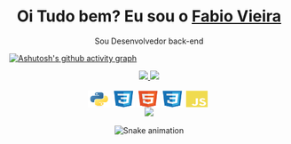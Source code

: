<div>
  
  <h1 align="center">
    Oi Tudo bem? Eu sou o
    <a href="https://www.linkedin.com/in/edududuribeiro/">Fabio Vieira</a>
  </h1>
  
  <p align="center">
    Sou Desenvolvedor back-end

[![Ashutosh's github activity graph](https://github-readme-activity-graph.cyclic.app/graph?username=Fabiovieira02&bg_color=4b5077&color=ffffff&line=13f1c5&point=403d3d&area=true&hide_border=true)](https://github.com/ashutosh00710/github-readme-activity-graph)

</div>

<div align="center">
  <a href="[https://github.com/Fabiovieira02]">
    <img height="170em" src="https://github-readme-stats.vercel.app/api?username=Fabiovieira02&count_private=true&include_all_commits=true&show_icons=true&theme=dracula&hide_border=false&show_owner=true"/>
      <img height="170em" src="https://github-readme-stats.vercel.app/api/top-langs/?username=duribeiro&theme=dracula&hide_border=false&&layout=compact"/>
    
  </a>
</div>

<div align="center" valign="top"><br>
  <img align="center" alt="Python" height="30" width="40" src="https://raw.githubusercontent.com/devicons/devicon/master/icons/python/python-original.svg">
  <img align="center" alt="CSS" height="30" width="40" src="https://raw.githubusercontent.com/devicons/devicon/master/icons/css3/css3-original.svg">
  <img align="center" alt="HTML" height="30" width="40" src="https://raw.githubusercontent.com/devicons/devicon/master/icons/html5/html5-original.svg">
  <img align="center" alt="CSS" height="30" width="40" src="https://raw.githubusercontent.com/devicons/devicon/master/icons/css3/css3-original.svg">
  <img align="center" alt="Js" height="30" width="40" src="https://raw.githubusercontent.com/devicons/devicon/master/icons/javascript/javascript-plain.svg">
<img [![Ashutosh's github activity graph](https://github-readme-activity-graph.cyclic.app/graph?username=Fabiovieira02&bg_color=4b5077&color=ffffff&line=13f1c5&point=403d3d&area=true&hide_border=true)](https://github.com/ashutosh00710/github-readme-activity-graph)
</div><br>

                 
<div align="center">
  <a href="[https://www.linkedin.com/in/fabiovieira2002/]" target="_blank"><img src="https://img.shields.io/badge/-LinkedIn-%230077B5?style=for-the-badge&logo=linkedin&logoColor=white" target="_blank"></a> 

</div>

<div align="center">

  ![Snake animation](https://github.com/danielbped/danielbped/blob/output/github-contribution-grid-snake.svg)
  
</div>

